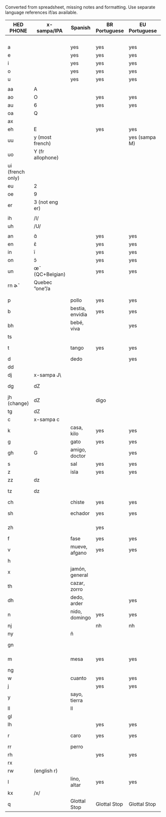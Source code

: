 Converted from spreadsheet, missing notes and formatting. Use separate language references if/as available.

| HED PHONE        | x-sampa/IPA      | Spanish         | BR Portuguese | EU Portuguese | Catalan       | Valencian    | Italian        | Central-Italian | Tuscan | Sicilian         | Ladin        | French       | Belgian French | Quebec French | Ontario French | "Arpitan"     |
| ---------------- | ---------------- | --------------- | ------------- | ------------- | ------------- | ------------ | -------------- | --------------- | ------ | ---------------- | ------------ | ------------ | -------------- | ------------- | -------------- | ------------- |
|                  |                  |                 |               |               |               |              |                |                 |        |                  |              |              |                |               |                | unsupported   |
| a                |                  | yes             | yes           | yes           | yes           | yes          | yes            |                 |        | yes              | yes          | yes          | yes            | yes           | yes            | yes           |
| e                |                  | yes             | yes           | yes           | yes           | yes          | yes            |                 |        | yes\*            | yes          | yes          | yes            | yes           | yes            | yes           |
| i                |                  | yes             | yes           | yes           | yes           | yes          | yes            |                 |        | yes              | yes          | yes          | yes            | yes           | yes            | yes           |
| o                |                  | yes             | yes           | yes           | yes           | yes          | yes            |                 |        | yes\*            | yes          | yes          | yes            | yes           | yes            | yes           |
| u                |                  | yes             | yes           | yes           | yes           | yes          | yes            |                 |        | yes              | yes          | yes          | yes            | yes           | yes            | yes           |
|                  |                  |                 |               |               |               |              |                |                 |        |                  |              |              |                |               |                |               |
| aa               | A                |                 |               |               |               |              |                |                 |        |                  |              | yes          |                | yes           | yes            | yes           |
| ao               | O                |                 | yes           | yes           |               |              | yes            |                 |        |                  | yes          | yes          | yes            | yes           | yes            | yes           |
| au               | 6                |                 | yes           | yes           |               |              |                |                 |        |                  |              |              |                |               |                |               |
| oa               | Q                |                 |               |               |               |              |                |                 |        |                  |              |              |                |               |                |               |
| ax               |                  |                 |               |               | yes           |              |                |                 |        |                  |              | yes          | yes            | yes           | yes            | yes           |
| eh               | E                |                 | yes           | yes           | yes           | yes          | yes            |                 |        |                  | yes          | yes          | yes            | yes           | yes            | yes           |
| uu               | y (most french)  |                 |               | yes (sampa M) | yes           | yes          |                |                 |        |                  |              | yes          | yes            | yes           | yes            | yes           |
| uo               | Y (fr allophone) |                 |               |               |               |              |                |                 |        |                  | yes          |              |                |               |                |               |
| ui (french only) |                  |                 |               |               |               |              |                |                 |        |                  |              | yes          | yes            | yes           | yes            | yes           |
| eu               | 2                |                 |               |               |               |              |                |                 |        |                  | yes          | yes          | yes            | yes           | yes            | yes           |
| oe               | 9                |                 |               |               |               |              |                |                 |        |                  |              | yes          | yes            | yes           | yes            | yes           |
| er               | 3 (not eng er)   |                 |               |               |               |              |                |                 |        |                  | yes          |              |                |               |                |               |
|                  |                  |                 |               |               |               |              |                |                 |        |                  |              |              |                |               |                |               |
| ih               | /I/              |                 |               |               |               |              |                |                 |        | yes              |              |              |                |               | EXCLUDED       |               |
| uh               | /U/              |                 |               |               |               |              |                |                 |        | yes              |              |              |                |               | EXCLUDED       |               |
|                  |                  |                 |               |               |               |              |                |                 |        |                  |              |              |                |               |                |               |
| an               | ɑ̃                |                 | yes           | yes           |               |              |                |                 |        |                  |              | yes          | yes            | yes           | yes            | yes           |
| en               | ɛ̃                |                 | yes           | yes           |               |              |                |                 |        |                  |              | yes          | yes            | yes           | yes            | yes           |
| in               | ĩ                |                 | yes           | yes           |               |              |                |                 |        |                  |              |              |                |               |                | yes           |
| on               | ɔ̃                |                 | yes           | yes           |               |              |                |                 |        |                  |              | yes          | yes            | yes           | yes            | yes           |
| un               | œ̃ (QC+Belgian)   |                 | yes           | yes           |               |              |                |                 |        |                  |              | not really   | yes?           | yes           | yes            | yes           |
| rn ɚ̃            | Quebec ”one”/a    |                 |               |               |               |              |                |                 |        |                  |              |              |                | duh.          |                |               |
|                  |                  |                 |               |               |               |              |                |                 |        |                  |              |              |                |               |                |               |
|                  |                  |                 |               |               |               |              |                |                 |        |                  |              |              |                |               |                |               |
| p                |                  | pollo           | yes           | yes           | yes           | yes          | yes            |                 |        | yes              | yes          | yes          | yes            | yes           | yes            | yes           |
| b                |                  | bestia, envidia | yes           | yes           | yes           | yes          | yes            |                 |        | yes              | yes          | yes          | yes            | yes           | yes            | yes           |
| bh               |                  | bebé, viva      |               | yes           | yes           |              |                |                 |        |                  |              |              |                |               |                |               |
| ts               |                  |                 |               |               | yes           | yes          | marzo\*\*\*    |                 |        | yes              |              |              |                |               |                | yes           |
| t                |                  | tango           | yes           | yes           | yes           | yes          | yes            |                 |        | stritta, autri   | yes          | yes          | yes            | yes           | yes            | yes           |
| d                |                  | dedo            |               | yes           | yes           | yes          | yes            |                 |        | yes              | yes          | yes          | yes            | yes           | yes            | yes           |
| dd               |                  |                 |               |               |               |              |                |                 |        | coḍḍu            |              |              |                |               |                |               |
| dj               | x-sampa J\\      |                 |               |               |               |              |                |                 |        | gherciu          |              |              |                |               |                | yes           |
| dg               | dZ               |                 |               |               |               |              | gelo, magia    |                 |        | yes              | yes          |              |                |               |                |               |
| jh (change)      | dZ               |                 | digo          |               |               |              |                |                 |        |                  |              |              |                |               |                | yes           |
| tg               | dZ               |                 |               |               | yes           | yes          |                |                 |        |                  |              |              |                |               |                |               |
| c                | x-sampa c        |                 |               |               |               |              |                |                 |        | yes              |              |              |                |               |                | yes           |
| k                |                  | casa, kilo      | yes           | yes           | yes           | yes          | yes            |                 |        | yes              | yes          | yes          | yes            | yes           | yes            | yes           |
| g                |                  | gato            | yes           | yes           | yes           | yes          | yes            |                 |        | yes              | yes          | yes          | yes            | yes           | yes            | yes           |
| gh               | G                | amigo, doctor   |               | yes           | yes           | yes          |                |                 |        |                  |              |              |                |               |                |               |
| s                |                  | sal             | yes           | yes           | yes           | yes          | yes            |                 |        | yes              | yes          | yes          | yes            | yes           | yes            | yes           |
| z                |                  | isla            | yes           | yes           | yes           | yes          | yes            |                 |        | yes              | yes          | yes          | yes            | yes           | yes            | yes           |
| zz               | dz               |                 |               |               |               |              | mezzo          |                 |        | yes              | yes          |              |                |               |                |               |
| tz               | dz               |                 |               |               | viatja, fetge | gespa, fetge |                |                 |        |                  |              |              |                |               |                |               |
| ch               |                  | chiste          | yes           | yes           | yes           | yes          | certo          |                 |        | yes              | yes          |              |                |               |                | yes           |
| sh               |                  | echador         | yes           | yes           | caixa         | caixa        | yes            |                 |        | strata, pisci    | yes          | yes          | yes            | yes           | yes            | yes           |
| zh               |                  |                 | yes           |               | caixmir       | caixmir      |                |                 |        | rùmpiri, parrata | yes          | yes          | yes            | yes           | yes            | yes           |
| f                |                  | fase            | yes           | yes           | yes           | yes          | yes            |                 |        | yes              | yes          |              |                |               |                | yes           |
| v                |                  | mueve, afgano   | yes           | yes           | yes           | yes          | yes            |                 |        | yes              | yes          | yes          | yes            | yes           | yes            | yes           |
| h                |                  |                 |               |               | yes           | yes          |                |                 |        |                  | yes          |              |                |               |                |               |
| x                |                  | jamón, general  |               |               | yes           | yes          |                |                 |        |                  |              |              |                |               |                |               |
| th               |                  | cazar, zorro    |               |               | yes           | yes          |                |                 |        |                  |              |              |                |               |                |               |
| dh               |                  | dedo, arder     |               | yes           | yes           | yes          |                |                 |        |                  |              |              |                |               |                |               |
| n                |                  | nido, domingo   | yes           | yes           | yes           | yes          | punto, dunque  |                 |        | novu, contra     | yes          | yes          | yes            | yes           | yes            | yes           |
| nj               |                  |                 | nh            | nh            |               |              |                |                 |        |                  |              |              |                |               |                |               |
| ny               |                  | ñ               |               |               | yes           | yes          |                |                 |        |                  |              |              |                |               |                |               |
| gn               |                  |                 |               |               |               |              | bagno, gnocchi |                 |        | gnuranti         | yes          |              |                |               |                |               |
| m                |                  | mesa            | yes           | yes           | yes           | yes          | mano, anfibio  |                 |        | yes              | yes          | yes          | yes            | yes           | yes            | yes           |
| ng               |                  |                 |               |               | yes           | yes          |                |                 |        |                  |              | yes          | yes            | yes           | yes            |               |
| w                |                  | cuanto          | yes           | yes           | yes           | yes          | yes            |                 |        | yes              | yes          | yes          | yes            | yes           | yes            | yes           |
| j                |                  |                 | yes           | yes           | jo            | jo           | yes            |                 |        | yes              | yes          |              |                |               |                |               |
| y                |                  | sayo, tierra    |               |               |               |              |                |                 |        |                  |              | yes          | yes            | yes           | yes            | yes           |
| ll               |                  | ll              |               |               | yes           | yes          |                |                 |        |                  |              |              |                |               |                | yes           |
| gl               |                  |                 |               |               |               |              | glielo         |                 |        |                  | glielo       |              |                |               |                |               |
| lh               |                  |                 | yes           | yes           |               |              |                |                 |        |                  |              |              |                |               |                |               |
| r                |                  | caro            | yes           | yes           | yes           | yes          | yes            |                 |        | cornu, lu denti  | yes          |              |                |               |                |               |
| rr               |                  | perro           |               |               | yes           | yes          |                |                 |        | autri            |              |              |                |               |                | yes           |
| rh               |                  |                 | yes           | yes           |               |              |                |                 |        |                  |              | yes          | yes            | yes           | yes            | yes           |
| rx               |                  |                 |               |               |               |              |                |                 |        |                  |              | yes          | yes            | yes           | yes            |               |
| rw               | (english r)      |                 |               |               |               |              |                |                 |        |                  |              |              |                |               |                |               |
| l                |                  | lino, altar     | yes           | yes           | yes           | yes          | yes            |                 |        | yes              | yes          | yes          | yes            | yes           | yes            | yes           |
| kx               | /x/              |                 |               |               |               |              |                |                 |        |                  |              |              |                |               |                |               |
| q                |                  | Glottal Stop    | Glottal Stop  | Glottal Stop  | Glottal Stop  | Glottal Stop | Glottal Stop   |                 |        | Glottal Stop     | Glottal Stop | Glottal Stop | Glottal Stop   | Glottal Stop  | Glottal Stop   | Glottal Stop  |
